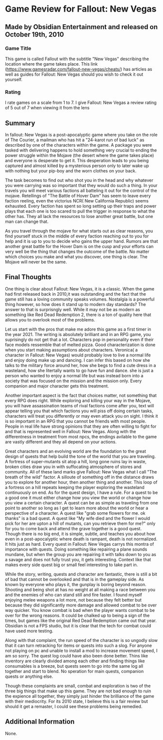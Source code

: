 # Game Review for Fallout: New Vegas

## Made by Obsidian Entertainment and released on October 19th, 2010

### Game Title

This game is called Fallout with the subtitle "New Vegas" describing the location where the game takes place. This link (https://www.gamesradar.com/fallout-new-vegas/cheats/) has
articles as well as guides for Fallout: New Vegas should you wish to check it out yourself. 

### Rating

I rate games on a scale from 1 to 7.
I give Fallout: New Vegas a review rating of 5 out of 7 when viewing it from the lens 

## Summary

  In fallout: New Vegas is a post-apocalyptic game where you take on the role of The Courier, a mailman who has hit a "24-karot run of bad luck" as described by one of the characters within the game. A package you were
tasked with delivering happens to hold something very crucial to ending the power struggle within the Mojave (the desert where the game takes place) and everyone is desperate to get it.
This desperation leads to you being captured and almost killed by a mysterious person only to later wake up with nothing but your pip-boy and the worn clothes on your back. 

The task becomes to find out who shot you in the head and why whatever you were carrying was so important that they would do such a thing. In your travels you will meet various factions
all batteling it out for the control of the mojave. Retellings of "The Battle of Hover Dam" has seem to leave every faction reeling, even the victorius NCR( New California Republic) seems exhausted. Every faction has spent so long setting up their traps and power plays that each one is too scared to pull the trigger in response to what the other has. They all lack the resources to lose another great battle, but one man can change that.

As you travel through the mojave for what starts out as clear reasons, you find yourself stuck in the middle of every faction reaching out to you for help and it is up to you to decide who gains the upper hand.
Rumors are that another great battle for the Hover Dam is on the cusp and your efforts can very well be the thing that changes the outcome of the battle. No matter which choices you make and what you discover, one thing is clear.
The Mojave will never be the same.
  

## Final Thoughts

One thing is clear about Fallout: New Vegas, it is a classic. When the game had first released back in 2010,it was outstanding and the fact that the game still has a loving community speaks volumes.
Nostalgia is a powerful thing however, so how does it stand up to modern day standards? The answer to that is surprisngly well. While it may not be as modern as something like Red Dead Redemption 2, there is a ton of quality here that allows you to overlook most of the problems. 

Let us start with the pros that make me adore this game as a first timer in the year 2021. The writing is absolutely brilliant and in an RPG game, you suprisingly do not get that a lot. Characters pop in personality even if their face models ressemble that of melted pizza.
Good characterization is done when you start making assumptions about characters. Veronica( a character in Fallout: New Vegas) would probably love to live a normal life and enjoy doing make up and dancing. I can infer this based on how she talks to the military force around her, how she begs to find a cute dress in a wasteland, how she litertally wants to go have fun and dance.
she is just a person who wanted to enjoy a normal life but was instead born into a society that was focused on the mission and the mission only. Every companion and major character gets this treatment.

Another important aspect is the fact that choices matter, not something that every RPG does right. While exploring and killing your way in the Mojave, you will have assassination teams of rival factions come after you, 
text will appear telling you that which factions you will piss off doing certain tasks, characters will treat you differently or may even attack you on sight. I think it is so important in an RPG that you cannot be friends with most people.
People in real life have strong opinions that they are often willing to fight for and that is represented well in Fallout: New Vegas. Along with the differentness in treatment from most npcs, the endings avilable to the game are vastly different and they all depend on your actions.

Great characters and an evolving world are the foundation to the great design of quests that help build the tone of the world that you are traveling. A fortress of super-mutants sit atop a hill, long gone ruins lay in waste, broken cities draw you in with suffocating atmosphere of stores and community. All of these land marks give Fallout: New Vegas what I call
"The breath of the wild" factor. A silloute of something off in the distance draws you to explore for another hour, then another thing and another. This loop of a fortress on a hill repeats keeping the player exploring the wasteland continuously on end. As for the quest design, I have a rule. 
For a quest to be a good one it must either change how you view the world or change how you view a certain character. A quest can be as simple as traveling from one point to another so long as I get to learn more about the world or hear a perspective of a character.
A quest like "grab some flowers for me. ok thanks" is a bad quest. A quest like "My wife died and the flower I would pick for her are upton a hill of mutants, can you retrieve them for me?" only for you to come back and attend the grave together is a good quest. 
Though there is no big end, it is simple, subtle, and teaches you about how even in a post-apocalyptic where death is rampant, death is not normalized. It hits just as hard. Every quest in Fallout: New Vegas carrys this montra of importance with quests.
Doing something like repairing a plane sounds mundane, but when the group you are repairing it with talks down to you as a savage and does not fully trust you, it gets interesting. 
Context like that makes every side quest big or small feel interesting to take part in.

While the story, writing, quests and character are fantastic, there is still a bit of bad that cannot be overlooked and that is in the gameplay side. As known by everyone who plays it, the gunplay is boring beyond reason. Shooting and being shot at has no weight at all making a race between you and the enemies of who can stand still and fire faster.
I found myself enjoying melee weapons a lot more, not because they felt better but because they did significantly more damage and allowed combat to be over way quicker. You know combat is bad
when the player wants combat to be over for the wrong reasons. It could be chalked up to being a sign of the times, but games like the original Red Dead Redemption came out that year. Obsidian is not a FPS studio, but it is clear that the tech for combat could have used more testing.

Along with that complaint, the run speed of the character is so ungodly slow that it can turn retracking for items or quests into such a slog. For anyone not playing on pc and unable to install a mod to increase movement speed, I am so sorry.
The quest log could have also been done better. Thins like inventory are clearly divided among each other and finding things like consumables is a breeze, but quests seem to go into the same log all together and start to blend. No speration for main quests, companion quests or anything else.

Though these complaints are small, combat and exploration is two of the three big things that make up this game. They are not bad enough to ruin the expience all together, they simply just hinder the brilliance of the game with their mediocrity.
For its 2010 state, I believe this is a fair review but should it get a remaster, I could see these problems being remedied.


## Additional Information

None.
